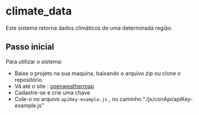 # climate_data
 
 Este sistema retorna dados climáticos de uma determinada região.

## Passo inicial

 Para utilizar o sistema: 
 - Baixe o projeto na sua maquina, baixando o arquivo zip ou clone o repositório.
 - Vá até o site : <a href="https://openweathermap.org/api"> openweathermap </a>
 - Cadastre-se e crie uma chave
 - Cole-o no arquivo ``` apiKey-example.js ``` , no caminho "./js/conApi/apiKey-example.js"
